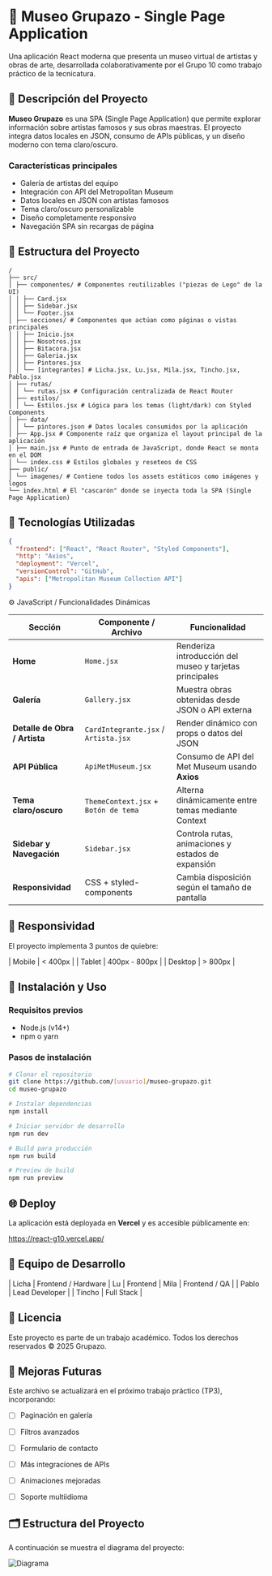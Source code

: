 # 🎨 Museo Grupazo - Single Page Application

Una aplicación React moderna que presenta un museo virtual de artistas y obras de arte, desarrollada colaborativamente por el Grupo 10 como trabajo práctico de la tecnicatura.

## 🎯 Descripción del Proyecto

**Museo Grupazo** es una SPA (Single Page Application) que permite explorar información sobre artistas famosos y sus obras maestras. El proyecto integra datos locales en JSON, consumo de APIs públicas, y un diseño moderno con tema claro/oscuro.

### Características principales

- Galería de artistas del equipo
- Integración con API del Metropolitan Museum
- Datos locales en JSON con artistas famosos
- Tema claro/oscuro personalizable
- Diseño completamente responsivo
- Navegación SPA sin recargas de página

## 📁 Estructura del Proyecto

```
/
├── src/
│ ├── componentes/ # Componentes reutilizables ("piezas de Lego" de la UI)
│ │ ├── Card.jsx
│ │ ├── Sidebar.jsx
│ │ └── Footer.jsx
│ ├── secciones/ # Componentes que actúan como páginas o vistas principales
│ │ ├── Inicio.jsx
│ │ ├── Nosotros.jsx
│ │ ├── Bitacora.jsx
│ │ ├── Galeria.jsx
│ │ ├── Pintores.jsx
│ │ └── [integrantes] # Licha.jsx, Lu.jsx, Mila.jsx, Tincho.jsx, Pablo.jsx
│ ├── rutas/
│ │ └── rutas.jsx # Configuración centralizada de React Router
│ ├── estilos/
│ │ └── Estilos.jsx # Lógica para los temas (light/dark) con Styled Components
│ ├── data/
│ │ └── pintores.json # Datos locales consumidos por la aplicación
│ ├── App.jsx # Componente raíz que organiza el layout principal de la aplicación
│ ├── main.jsx # Punto de entrada de JavaScript, donde React se monta en el DOM
│ └── index.css # Estilos globales y reseteos de CSS
├── public/
│ └── imagenes/ # Contiene todos los assets estáticos como imágenes y logos
└── index.html # El "cascarón" donde se inyecta toda la SPA (Single Page Application)
```

## 🚀 Tecnologías Utilizadas

```json
{
  "frontend": ["React", "React Router", "Styled Components"],
  "http": "Axios",
  "deployment": "Vercel",
  "versionControl": "GitHub",
  "apis": ["Metropolitan Museum Collection API"]
}
```

⚙️ JavaScript / Funcionalidades Dinámicas

| Sección                       | Componente / Archivo                 | Funcionalidad                                           |
| ----------------------------- | ------------------------------------ | ------------------------------------------------------- |
| **Home**                      | `Home.jsx`                           | Renderiza introducción del museo y tarjetas principales |
| **Galería**                   | `Gallery.jsx`                        | Muestra obras obtenidas desde JSON o API externa        |
| **Detalle de Obra / Artista** | `CardIntegrante.jsx` / `Artista.jsx` | Render dinámico con props o datos del JSON              |
| **API Pública**               | `ApiMetMuseum.jsx`                   | Consumo de API del Met Museum usando **Axios**          |
| **Tema claro/oscuro**         | `ThemeContext.jsx` + `Botón de tema` | Alterna dinámicamente entre temas mediante Context      |
| **Sidebar y Navegación**      | `Sidebar.jsx`                        | Controla rutas, animaciones y estados de expansión      |
| **Responsividad**             | CSS + styled-components              | Cambia disposición según el tamaño de pantalla          |

## 📱 Responsividad

El proyecto implementa 3 puntos de quiebre:

| Mobile | < 400px |
| Tablet | 400px - 800px |
| Desktop | > 800px |

## 🔧 Instalación y Uso

### Requisitos previos

- Node.js (v14+)
- npm o yarn

### Pasos de instalación

```bash
# Clonar el repositorio
git clone https://github.com/[usuario]/museo-grupazo.git
cd museo-grupazo

# Instalar dependencias
npm install

# Iniciar servidor de desarrollo
npm run dev

# Build para producción
npm run build

# Preview de build
npm run preview
```

## 🌐 Deploy

La aplicación está deployada en **Vercel** y es accesible públicamente en:

https://react-g10.vercel.app/

## 🤝 Equipo de Desarrollo

| Licha | Frontend / Hardware
| Lu | Frontend
| Mila | Frontend / QA |
| Pablo | Lead Developer |
| Tincho | Full Stack |

## 📝 Licencia

Este proyecto es parte de un trabajo académico. Todos los derechos reservados © 2025 Grupazo.

## 🚀 Mejoras Futuras

Este archivo se actualizará en el próximo trabajo práctico (TP3), incorporando:

- [ ] Paginación en galería
- [ ] Filtros avanzados
- [ ] Formulario de contacto
- [ ] Más integraciones de APIs
- [ ] Animaciones mejoradas
- [ ] Soporte multiidioma


## 🗂️ Estructura del Proyecto

A continuación se muestra el diagrama del proyecto:

![Diagrama](./src/diagramaHorizontal.png)
